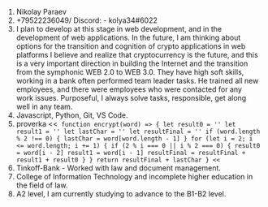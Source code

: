 1. Nikolay Paraev
2. +79522236049/ Discord: - kolya34#6022
3. I plan to develop at this stage in web development, and in the development of web applications.  In the future, I am thinking about options for the transition and cognition of crypto applications in web platforms
I believe and realize that cryptocurrency is the future, and this is a very important direction in building the Internet and the transition from the symphonic WEB 2.0 to WEB 3.0.
They have high soft skills, working in a bank often performed team leader tasks. He trained all new employees, and there were employees who were contacted for any work issues.
Purposeful, I always solve tasks, responsible, get along well in any team.
4. Javascript, Python, Git, VS Code.
5. proverka
<<`
  function encrypt(word) => {
    let result0 = ''
    let result1 = ''
    let lastChar = ''
    let resultFinal = ''
    if (word.length % 2 !== 0) {
      lastChar = word[word.length - 1]
    }
    for (let i = 2; i <= word.length; i += 1) {
        if (2 % i === 0 || i % 2 === 0) {
        result0 = word[i - 2]
        result1 = word[i - 1]
        resultFinal = resultFinal + result1 + result0
    }
  }
  return resultFinal + lastChar
}
<<`
6. Tinkoff-Bank - Worked with law and document management.
7. College of Information Technology and incomplete higher education in the field of law.
8. A2 level, I am currently studying to advance to the B1-B2 level.